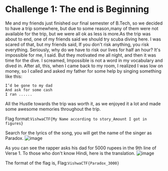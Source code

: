 # Challenge 1: The end is Beginning
Me and my friends just finished our final semester of B.Tech, so we decided to have a trip somewhere, but due to some
reason,many of them were not available for the trip, but we were all ok as less is more.As the trip was about to end, one of my friends
said we should try scuba diving here. I was scared of that, but my friends said, If you don't risk anything, you risk everything. Seriously,
why do we have to risk our lives for half an hour? It's impossible for me, I said. But they motivated me all night, and then it was time for the
dive. I screamed, Impossible is not a word in my vocabulary and dived in. After all, this, when I came back to my room, I realized I 
was low on money, so I called and asked my father for some help by singing something like this:

```
I’d be gone to my dad
And ask for some cash
I ran ......
```

All the Hustle towards the trip was worth it, as we enjoyed it a lot and made some awesome memories throughout the trip.

Flag format:``` VishwaCTF{My Name according to story_Amount I got in figures} ```

Search for the lyrics of the song, you will get the name of the singer as Paradox.
![image](https://github.com/PSrujanReddy/OnlineCTF-Writeups/assets/118731259/1d7d3579-0a73-46ac-9670-2dcf3a5e81a2)

As you can see the rapper asks his dad for 5000 rupees in the 9th line of Verse 1.
To those who don't know Hindi, here is the translation.
![image](https://github.com/PSrujanReddy/OnlineCTF-Writeups/assets/118731259/4344218c-1cf4-4c20-bf33-6c6a76636964)

The format of the flag is,
Flag:``` VishwaCTF{Paradox_3000} ```
